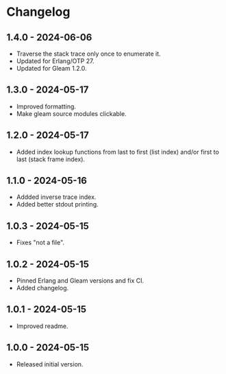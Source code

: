 # Changelog

## 1.4.0 - 2024-06-06

- Traverse the stack trace only once to enumerate it.
- Updated for Erlang/OTP 27.
- Updated for Gleam 1.2.0.

## 1.3.0 - 2024-05-17

- Improved formatting.
- Make gleam source modules clickable.

## 1.2.0 - 2024-05-17

- Added index lookup functions from last to first (list index)
  and/or first to last (stack frame index).

## 1.1.0 - 2024-05-16

- Addded inverse trace index.
- Added better stdout printing.

## 1.0.3 - 2024-05-15

- Fixes "not a file".

## 1.0.2 - 2024-05-15

- Pinned Erlang and Gleam versions and fix CI.
- Added changelog.

## 1.0.1 - 2024-05-15

- Improved readme.

## 1.0.0 - 2024-05-15

- Released initial version.
